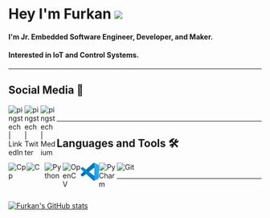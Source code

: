 # Hey I'm Furkan <img src="https://media.giphy.com/media/hvRJCLFzcasrR4ia7z/giphy.gif" width="25px">


#### I'm Jr. Embedded Software Engineer, Developer, and Maker.
#### Interested in IoT and Control Systems.

---
## Social Media 🔎

[<img align="left" alt="pingstech | LinkedIn" width="32px" src="https://user-images.githubusercontent.com/62206442/144138463-6e1a1009-3562-489a-8735-fa0b42056ffe.png" />][Linkedin]
[<img align="left" alt="pingstech | Twitter" width="32px" src="https://user-images.githubusercontent.com/62206442/144138529-f99ba513-c423-46a6-a770-8baa9dc29b3a.png" />][Twitter]
[<img align="left" alt="pingstech | Medium" width="32px" src="https://github.com/pingstech/pingstech/assets/62206442/a84716b6-1588-4106-b511-6b2f141696d2.png" />][Medium]

<br />

---
## Languages and Tools 🛠️

<img align="left" alt="Cpp" width="36px" src="https://user-images.githubusercontent.com/62206442/144137890-f26e3ded-3c6d-46cb-8903-5b4f0ce23651.png" />
<img align="left" alt="C" width="36px" src="https://user-images.githubusercontent.com/62206442/144138175-6da173eb-3850-4edd-920d-16bac9718b33.png" />
<img align="left" alt="Python" width="36px" src="https://user-images.githubusercontent.com/62206442/144138021-760e34a1-1ad7-478b-99ca-1d6a6824d60d.png" />
<img align="left" alt="OpenCV" width="36px" src="https://user-images.githubusercontent.com/62206442/144134752-d55809f1-dfce-4293-a7db-dd4085bb8728.png" />
<img align="left" alt="Visual Studio Code" width="36px" src="https://raw.githubusercontent.com/github/explore/80688e429a7d4ef2fca1e82350fe8e3517d3494d/topics/visual-studio-code/visual-studio-code.png" />
<img align="left" alt="PyCharm" width="36px" src="https://user-images.githubusercontent.com/62206442/144233058-2eae5e15-0351-47cf-b51a-2d74db52d1c3.png" />
<img align="left" alt="Git" width="36px" src="https://user-images.githubusercontent.com/62206442/144137610-df54b9ce-9e24-4547-afc7-b56144ccd932.png" />


<br />

---

<br />

[![Furkan's GitHub stats](https://github-readme-stats.vercel.app/api?username=pingstech&show_icons=true&theme=tokyonight)](https://github.com/pingstech/github-readme-stats)

[twitter]: https://twitter.com/PingmanTheBear
[linkedin]: https://linkedin.com/in/yaylafurkan
[medium]: https://pingstech.medium.com/

